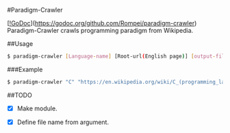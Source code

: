 #Paradigm-Crawler


[[!GoDoc](https://godoc.org/github.com/Rompei/paradigm-crawler?status.png)](https://godoc.org/github.com/Rompei/paradigm-crawler)
Paradigm-Crawler crawls programming paradigm from Wikipedia.


##Usage

```bash
$ paradigm-crawler [Language-name] [Root-url(English page)] [output-file-name]
```

###Example

```bash
$ paradigm-crawler "C" "https://en.wikipedia.org/wiki/C_(programming_language)" "c.json"
```


##TODO
- [x] Make module.
- [x] Define file name from argument.

